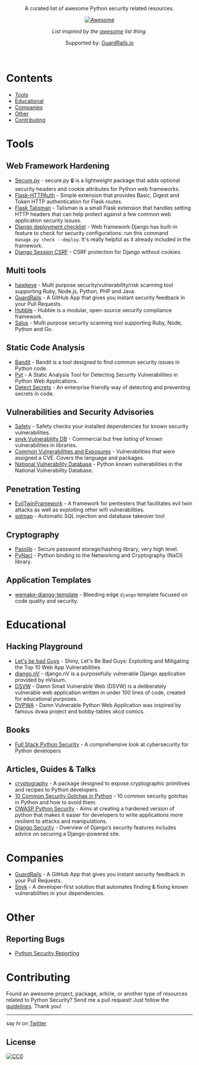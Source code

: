 <br/>
<div align="center">

A curated list of awesome Python security related resources.

[![Awesome](https://awesome.re/badge.svg)](https://awesome.re)

_List inspired by the [awesome](https://github.com/sindresorhus/awesome) list thing._

Supported by: [GuardRails.io](https://www.guardrails.io)

</div>
<br/>

# Contents
- [Tools](#tools)
- [Educational](#educational)
- [Companies](#companies)
- [Other](#other)
- [Contributing](#contributing)

# Tools

## Web Framework Hardening

- [Secure.py](https://github.com/cakinney/secure.py) - secure.py 🔒 is a lightweight package that adds optional security headers and cookie attributes for Python web frameworks.
- [Flask-HTTPAuth](https://github.com/miguelgrinberg/flask-httpauth/) - Simple extension that provides Basic, Digest and Token HTTP authentication for Flask routes.
- [Flask Talisman](https://github.com/GoogleCloudPlatform/flask-talisman) - Talisman is a small Flask extension that handles setting HTTP headers that can help protect against a few common web application security issues.
- [Django deployment checklist](https://docs.djangoproject.com/en/4.2/howto/deployment/checklist/) - Web framework Django has built-in feature to check for security configurations: run this command `manage.py check --deploy`. It's really helpful as it already included in the framework.
- [Django Session CSRF](https://github.com/mozilla/django-session-csrf) - CSRF protection for Django without cookies.

## Multi tools

- [hawkeye](https://github.com/hawkeyesec/scanner-cli) - Multi purpose security/vulnerability/risk scanning tool supporting Ruby, Node.js, Python, PHP and Java.
- [GuardRails](https://github.com/apps/guardrails) - A GitHub App that gives you instant security feedback in your Pull Requests.
- [Hubble](https://github.com/hubblestack/hubble) - Hubble is a modular, open-source security compliance framework.
- [Salus](https://github.com/coinbase/salus) - Multi purpose security scanning tool supporting Ruby, Node, Python and Go.

## Static Code Analysis

- [Bandit](https://github.com/PyCQA/bandit) - Bandit is a tool designed to find common security issues in Python code.
- [Pyt](https://github.com/python-security/pyt) - A Static Analysis Tool for Detecting Security Vulnerabilities in Python Web Applications.
- [Detect Secrets](https://libraries.io/pypi/detect-secrets) - An enterprise friendly way of detecting and preventing secrets in code.

## Vulnerabilities and Security Advisories

- [Safety](https://github.com/pyupio/safety) - Safety checks your installed dependencies for known security vulnerabilities.
- [snyk Vulnerability DB](https://snyk.io/vuln?type=pip) - Commercial but free listing of known vulnerabilities in libraries.
- [Common Vulnerabilities and Exposures](https://www.cvedetails.com/vulnerability-list/vendor_id-10210/product_id-18230/Python-Python.html) - Vulnerabilities that were assigned a CVE. Covers the language and packages.
- [National Vulnerability Database](https://nvd.nist.gov/vuln/search/results?form_type=Basic&results_type=overview&query=python&search_type=all) - Python known vulnerabilities in the National Vulnerability Database.

## Penetration Testing

- [EvilTwinFramework](https://github.com/Esser420/EvilTwinFramework) - A framework for pentesters that facilitates evil twin attacks as well as exploiting other wifi vulnerabilities.
- [sqlmap](https://github.com/sqlmapproject/sqlmap) - Automatic SQL injection and database takeover tool

## Cryptography

- [Passlib](https://bitbucket.org/ecollins/passlib) - Secure password storage/hashing library, very high level.
- [PyNacl](https://github.com/pyca/pynacl) - Python binding to the Networking and Cryptography (NaCl) library.

## Application Templates

- [wemake-django-template](https://github.com/wemake-services/wemake-django-template) - Bleeding edge `django` template focused on code quality and security.

# Educational

## Hacking Playground

- [Let's be bad Guys](https://github.com/mpirnat/lets-be-bad-guys) - Shiny, Let's Be Bad Guys: Exploiting and Mitigating the Top 10 Web App Vulnerabilities.
- [django.nV](https://github.com/nVisium/django.nV) - django.nV is a purposefully vulnerable Django application provided by nVisium.
- [DSVW](https://github.com/stamparm/DSVW) - Damn Small Vulnerable Web (DSVW) is a deliberately vulnerable web application written in under 100 lines of code, created for educational purposes.
- [DVPWA](https://github.com/anxolerd/dvpwa) - Damn Vulnerable Python Web Application was inspired by famous dvwa project and bobby-tables xkcd comics.

## Books

- [Full Stack Python Security](https://www.manning.com/books/full-stack-python-security) - A comprehensive look at cybersecurity for Python developers

## Articles, Guides & Talks

- [cryptography](https://cryptography.io/en/latest/) - A package designed to expose cryptographic primitives and recipes to Python developers.
- [10 Common Security Gotchas in Python](https://hackernoon.com/10-common-security-gotchas-in-python-and-how-to-avoid-them-e19fbe265e03) - 10 common security gotchas in Python and how to avoid them.
- [OWASP Python Security](http://www.pythonsecurity.org/) - Aims at creating a hardened version of python that makes it easier for developers to write applications more resilient to attacks and manipulations.
- [Django Security](https://docs.djangoproject.com/en/2.1/topics/security/) - Overview of Django’s security features includes advice on securing a Django-powered site.

# Companies

- [GuardRails](https://www.guardrails.io) - A GitHub App that gives you instant security feedback in your Pull Requests.
- [Snyk](https://snyk.io) - A developer-first solution that automates finding & fixing known vulnerabilities in your dependencies.

# Other

## Reporting Bugs

- [Python Security Reporting](https://www.python.org/news/security/)

# Contributing

Found an awesome project, package, article, or another type of resources related to Python Security? Send me a pull request!
Just follow the [guidelines](/CONTRIBUTING.md). Thank you!

---

say _hi_ on [Twitter](https://twitter.com/s_streichsbier)

## License

[![CC0](http://mirrors.creativecommons.org/presskit/buttons/88x31/svg/cc-zero.svg)](http://creativecommons.org/publicdomain/zero/1.0/)
